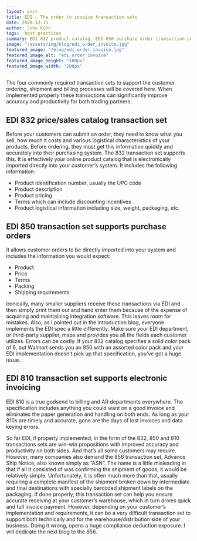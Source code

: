 ```yaml
---
layout: post
title: EDI – The order to invoice transaction sets
date: 2020-12-15
author: John Kuhn
tags:  best-practices
summary: EDI 832 product catalog, EDI 850 purchase order transaction set, EDI 810 electronic version of a paper invoice
image: "/assets/img/blog/edi_order_invoice.jpg"
featured_image: "/blog/edi_order_invoice.jpg"
featured_image_alt: "edi_order_invoice"
featured_image_height: "100px"
featured_image_width: "200px"
---
```


The four commonly required transaction sets to support the customer ordering, shipment and billing processes will be covered here.  When implemented properly these transactions can significantly improve accuracy and productivity for both trading partners.

## EDI 832 price/sales catalog transaction set

Before your customers can submit an order, they need to know what you sell, how much it costs and various logistical characteristics of your products.  Before ordering, they must get this information quickly and accurately into their purchasing system.   The 832 transaction set supports this.  It is effectively your online product catalog that is electronically imported directly into your customer’s system. It includes the following information:  

- Product identification number, usually the UPC code
- Product description
- Product pricing
- Terms which can include discounting incentives
- Product logistical information including size, weight, packaging, etc.

## EDI 850 transaction set supports purchase orders  

It allows customer orders to be directly imported into your system and includes the information you would expect:

- Product
- Price
- Terms
- Packing
- Shipping requirements

Ironically, many smaller suppliers receive these transactions via EDI and then simply print them out and hand enter them because of the expense of acquiring and maintaining integration software.  This leaves room for mistakes.  Also, as I pointed out in the introduction blog, everyone implements the EDI spec a little differently.  Make sure your EDI department, or third-party supplier, maps and provides you all the fields each customer utilizes.  Errors can be costly.  If your 832 catalog specifies a solid color pack of 6, but Walmart sends you an 850 with an assorted color pack and your EDI implementation doesn’t pick up that specification, you’ve got a huge issue.  

## EDI 810 transaction set supports electronic invoicing

EDI 810 is a true godsend to billing and AR departments everywhere.  The specification includes anything you could want on a good invoice and eliminates the paper generation and handling on both ends.  As long as your 810s are timely and accurate, gone are the days of lost invoices and data keying errors.  

So far EDI, if properly implemented, in the form of the 832, 850 and 810 transactions sets are win-win propositions with improved accuracy and productivity on both sides.  And that’s all some customers may require.  However, many companies also demand the 856 transaction set, Advance Ship Notice, also known simply as “ASN”.  The name is a little misleading in that if all it consisted of was confirming the shipment of goods, it would be relatively simple.  Unfortunately, it is often much more than that, usually requiring a complete manifest of the shipment broken down by intermediate and final destinations with specially barcoded shipment labels on the packaging.  If done properly, this transaction set can help you ensure accurate receiving at your customer’s warehouse, which in turn drives quick and full invoice payment.  However, depending on your customer’s implementation and requirements, it can be a very difficult transaction set to support both technically and for the warehouse/distribution side of your business.  Doing it wrong, opens a huge compliance deduction exposure.  I will dedicate the next blog to the 856.
